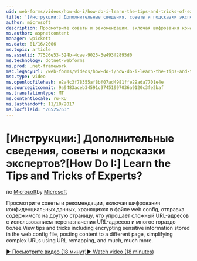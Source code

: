 ```yaml
---
uid: web-forms/videos/how-do-i/how-do-i-learn-the-tips-and-tricks-of-experts
title: '[Инструкции:] Дополнительные сведения, советы и подсказки экспертов? | Документы Майкрософт'
author: microsoft
description: Просмотрите советы и рекомендации, включая шифрования конфиденциальных данных, хранящихся в файле web.config, отправка содержимого на другую страницу, что упрощает сложные URL-адреса...
ms.author: aspnetcontent
manager: wpickett
ms.date: 01/16/2006
ms.topic: article
ms.assetid: 77526e53-524b-4cae-9025-3e493f2895d0
ms.technology: dotnet-webforms
ms.prod: .net-framework
msc.legacyurl: /web-forms/videos/how-do-i/how-do-i-learn-the-tips-and-tricks-of-experts
msc.type: video
ms.openlocfilehash: e2a4c3f78355af8bf07ad4981ffe29ada7701e4e
ms.sourcegitcommit: 9a9483aceb34591c97451997036a9120c3fe2baf
ms.translationtype: MT
ms.contentlocale: ru-RU
ms.lasthandoff: 11/10/2017
ms.locfileid: "26525763"
---
```

<a name="how-do-i-learn-the-tips-and-tricks-of-experts"></a><span data-ttu-id="fe5a0-104">[Инструкции:] Дополнительные сведения, советы и подсказки экспертов?</span><span class="sxs-lookup"><span data-stu-id="fe5a0-104">[How Do I:] Learn the Tips and Tricks of Experts?</span></span>
====================
<span data-ttu-id="fe5a0-105">по [Microsoft](https://github.com/microsoft)</span><span class="sxs-lookup"><span data-stu-id="fe5a0-105">by [Microsoft](https://github.com/microsoft)</span></span>

<span data-ttu-id="fe5a0-106">Просмотрите советы и рекомендации, включая шифрования конфиденциальных данных, хранящихся в файле web.config, отправка содержимого на другую страницу, что упрощает сложный URL-адресов с использованием переназначения URL-адресов и многое гораздо более.</span><span class="sxs-lookup"><span data-stu-id="fe5a0-106">View tips and tricks including encrypting sensitive information stored in the web.config file, posting content to a different page, simplifying complex URLs using URL remapping, and much, much more.</span></span>

[<span data-ttu-id="fe5a0-107">&#9654; Посмотрите видео (18 минут)</span><span class="sxs-lookup"><span data-stu-id="fe5a0-107">&#9654; Watch video (18 minutes)</span></span>](https://channel9.msdn.com/Blogs/ASP-NET-Site-Videos/how-do-i-learn-the-tips-and-tricks-of-experts)
